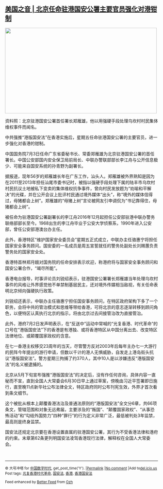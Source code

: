 <!--1593810080000-->
[美国之音 | 北京任命驻港国安公署主要官员强化对港钳制](https://chinadigitaltimes.net/chinese/2020/07/%e7%be%8e%e5%9b%bd%e4%b9%8b%e9%9f%b3-%e5%8c%97%e4%ba%ac%e4%bb%bb%e5%91%bd%e9%a9%bb%e6%b8%af%e5%9b%bd%e5%ae%89%e5%85%ac%e7%bd%b2%e4%b8%bb%e8%a6%81%e5%ae%98%e5%91%98%e5%bc%ba%e5%8c%96%e5%af%b9/)
------

<div id="attachment_649084" style="width: 510px" class="wp-caption aligncenter"><img aria-describedby="caption-attachment-649084" class="wp-image-649084" src="https://chinadigitaltimes.net/chinese/files/2020/07/郑雁雄-300x169.jpg" alt="" width="500" height="281" srcset="https://chinadigitaltimes.net/chinese/files/2020/07/郑雁雄-300x169.jpg 300w, https://chinadigitaltimes.net/chinese/files/2020/07/郑雁雄-768x432.jpg 768w, https://chinadigitaltimes.net/chinese/files/2020/07/郑雁雄.jpg 1023w" sizes="(max-width: 500px) 100vw, 500px" /><p id="caption-attachment-649084" class="wp-caption-text">资料照：北京驻港国安公署首任署长郑雁雄，他以用强硬手段处理乌坎村村民集体维权事件而闻名。</p></div><p>中共强推“港版国安法”在香港实施后，星期五任命驻港国安公署的主要官员，进一步强化对香港的钳制。</p><p>中国国务院7月3日任命广东省委秘书长、常委郑雁雄为北京驻港国安公署的首任署长。中国公安部国内安全保卫局前局长、中联办警联部部长李江舟与公开信息极少、可能来自国安系统的孙青野为副署长。</p><p>据报道，现年56岁的郑雁雄长年在广东工作，汕头人。郑雁雄被外界熟知是因为在2011至2013年担任汕尾市委书记时，被指以强硬手段处理下属的陆丰市乌坎村村民抗议土地被私下变卖的集体维权抗争事件，曾向村民发放题为“劝喻和平解决”的光碟，并在公开会议上批评村民通过境外媒体“出头”，称“境外的媒体信得过，母猪都会上树”。郑雁雄的“母猪上树”言论被网友引申调侃为“书记靠得住，母猪都会上树”。</p><p>被任命为驻港国安公署副署长的李江舟2016年12月起担任公安部驻港中联办警务联络部部长至今。1968出生的李江舟毕业于公安大学侦察系，1990年进入公安部，曾任公安部港澳台办主任。</p><p>此外，香港特区“维护国家安全委员会”星期五正式成立，中联办主任骆惠宁将担任国家安全事务顾问。国安委的一名成员是周五宣誓就任的警务处副处长刘赐蕙负责警务处的国家安全处。</p><p>香港特首林郑月娥对国务院的任命安排表示欢迎，称港府将与国家安全事务顾问和国安公署合作，“竭尽所能”。</p><p>香港电台报导，时事评论员刘锐绍表示，驻港国安公署署长郑雁雄当年处理乌坎村事件的风格让外界感觉他不单禁制基层民主，还对境外传媒相当敌视，有关任命表明北京倾向强硬执行政策。</p><p>刘锐绍还表示，中联办主任骆惠宁担任国安事务顾问，在特区政府架构下多了一个职务，会将中共的管治模式和思维等带给香港，可将北京的意志逐渐转移到顾问角色，以便特区认真执行北京的指示，将由北京过去间接管治改为直接管治。</p><p>此外，港府7月2日发声明表示，在“反送中”运动中常喊的“光复香港、时代革命”的口号在“港版国安法”下的香港是有港独、或将香港特区从中国分离出去、改变特区法律地位、或颠覆国家政权的含意。</p><p>在七一香港主权移交23周年的当天，尽管警方反对2003年后每年主办七一大游行的民阵今年提出的游行申请，但数以千计的港人无惧威胁，自发走上港岛街头抗议“港版国安法”。警方星期三拘捕了约370人，其中10人是以涉嫌违反“港版国安法”的名义被逮捕的。</p><p>北京从5月下旬宣布强推“港版国安法”的决定后，没有作任何咨询，具体内容一直秘而不宣，直到全国人大常委会6月30日早上通过草案，傍晚由习近平签署即日施行，直至晚11点新华社公布法律全文，特区政府同时公布刊宪生效，外界才首次看到条文细节。</p><p>这个被批从根本上颠覆香港法治及普通法原则的“港版国安法”全文分6章，共66项条文，管辖范围和对象无远弗届，主要涉及的“叛国”、“颠覆国家政权”、“从事恐怖活动”和“勾结外国势力”四种“罪行”的行为定义非常广泛，最低被判处3年监禁，最高则是终身监禁。</p><p>国安法还规定北京要在香港设置直属的驻港国安公署，其行为不受香港法律和港府的约束。末章第62条更列明国安法凌驾香港现行法律，解释权在全国人大常委会。</p><p>&nbsp;</p><hr /><p><small>&copy; 大号冲塔 for <a href="https://chinadigitaltimes.net/chinese">中国数字时代</a>, get_post_time('Y'). |<a href="https://chinadigitaltimes.net/chinese/2020/07/%e7%be%8e%e5%9b%bd%e4%b9%8b%e9%9f%b3-%e5%8c%97%e4%ba%ac%e4%bb%bb%e5%91%bd%e9%a9%bb%e6%b8%af%e5%9b%bd%e5%ae%89%e5%85%ac%e7%bd%b2%e4%b8%bb%e8%a6%81%e5%ae%98%e5%91%98%e5%bc%ba%e5%8c%96%e5%af%b9/">Permalink</a> |<a href="https://chinadigitaltimes.net/chinese/2020/07/%e7%be%8e%e5%9b%bd%e4%b9%8b%e9%9f%b3-%e5%8c%97%e4%ba%ac%e4%bb%bb%e5%91%bd%e9%a9%bb%e6%b8%af%e5%9b%bd%e5%ae%89%e5%85%ac%e7%bd%b2%e4%b8%bb%e8%a6%81%e5%ae%98%e5%91%98%e5%bc%ba%e5%8c%96%e5%af%b9/#comments">No comment</a> |Add to<a href="http://del.icio.us/post?url=https://chinadigitaltimes.net/chinese/2020/07/%e7%be%8e%e5%9b%bd%e4%b9%8b%e9%9f%b3-%e5%8c%97%e4%ba%ac%e4%bb%bb%e5%91%bd%e9%a9%bb%e6%b8%af%e5%9b%bd%e5%ae%89%e5%85%ac%e7%bd%b2%e4%b8%bb%e8%a6%81%e5%ae%98%e5%91%98%e5%bc%ba%e5%8c%96%e5%af%b9/&amp;title=美国之音 | 北京任命驻港国安公署主要官员强化对港钳制">del.icio.us</a><br/>Post tags: <a href="https://chinadigitaltimes.net/chinese/tag/%e5%85%89%e5%a4%8d%e9%a6%99%e6%b8%af%e6%97%b6%e4%bb%a3%e9%9d%a9%e5%91%bd/" rel="tag">光复香港时代革命</a>, <a href="https://chinadigitaltimes.net/chinese/tag/%e5%9b%bd%e5%ae%89%e6%b3%95/" rel="tag">国安法</a>, <a href="https://chinadigitaltimes.net/chinese/tag/%e9%a6%99%e6%b8%af/" rel="tag">香港</a>, <a href="https://chinadigitaltimes.net/chinese/tag/%e9%a6%99%e6%b8%af%e5%9b%bd%e5%ae%89%e6%b3%95/" rel="tag">香港国安法</a><br/></small></p><p><small>Feed enhanced by <a href='http://planetozh.com/blog/my-projects/wordpress-plugin-better-feed-rss/'>Better Feed</a> from  <a href='http://planetozh.com/blog/'>Ozh</a></small></p>
